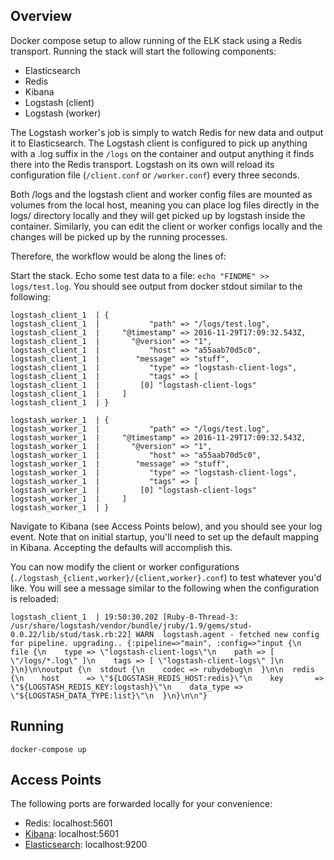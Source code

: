 ## Overview

Docker compose setup to allow running of the ELK stack using a Redis transport. Running the stack will start the following components:

- Elasticsearch
- Redis
- Kibana
- Logstash (client)
- Logstash (worker)

The Logstash worker's job is simply to watch Redis for new data and output it to Elasticsearch.
The Logstash client is configured to pick up anything with a .log suffix in the `/logs` on the container and output anything it finds there into the Redis transport. Logstash on its own will reload its configuration file (`/client.conf` or `/worker.conf`) every three seconds.

Both /logs and the logstash client and worker config files are mounted as volumes from the local host, meaning you can place log files directly in the logs/ directory locally and they will get picked up by logstash inside the container. Similarly, you can edit the client or worker configs locally and the changes will be picked up by the running processes.

Therefore, the workflow would be along the lines of:

Start the stack. Echo some test data to a file: `echo "FINDME" >> logs/test.log`. You should see output from docker stdout similar to the following:

```
logstash_client_1  | {
logstash_client_1  |           "path" => "/logs/test.log",
logstash_client_1  |     "@timestamp" => 2016-11-29T17:09:32.543Z,
logstash_client_1  |       "@version" => "1",
logstash_client_1  |           "host" => "a55aab70d5c0",
logstash_client_1  |        "message" => "stuff",
logstash_client_1  |           "type" => "logstash-client-logs",
logstash_client_1  |           "tags" => [
logstash_client_1  |         [0] "logstash-client-logs"
logstash_client_1  |     ]
logstash_client_1  | }

logstash_worker_1  | {
logstash_worker_1  |           "path" => "/logs/test.log",
logstash_worker_1  |     "@timestamp" => 2016-11-29T17:09:32.543Z,
logstash_worker_1  |       "@version" => "1",
logstash_worker_1  |           "host" => "a55aab70d5c0",
logstash_worker_1  |        "message" => "stuff",
logstash_worker_1  |           "type" => "logstash-client-logs",
logstash_worker_1  |           "tags" => [
logstash_worker_1  |         [0] "logstash-client-logs"
logstash_worker_1  |     ]
logstash_worker_1  | }
```

Navigate to Kibana (see Access Points below), and you should see your log event. Note that on initial startup, you'll need to set up the default mapping in Kibana. Accepting the defaults will accomplish this.

You can now modify the client or worker configurations (`./logstash_{client,worker}/{client,worker}.conf`) to test whatever you'd like. You will see a message similar to the following when the configuration is reloaded:

```
logstash_client_1  | 19:50:30.202 [Ruby-0-Thread-3: /usr/share/logstash/vendor/bundle/jruby/1.9/gems/stud-0.0.22/lib/stud/task.rb:22] WARN  logstash.agent - fetched new config for pipeline. upgrading.. {:pipeline=>"main", :config=>"input {\n  file {\n    type => \"logstash-client-logs\"\n    path => [ \"/logs/*.log\" ]\n    tags => [ \"logstash-client-logs\" ]\n  }\n}\n\noutput {\n  stdout {\n    codec => rubydebug\n  }\n\n  redis {\n    host      => \"${LOGSTASH_REDIS_HOST:redis}\"\n    key       => \"${LOGSTASH_REDIS_KEY:logstash}\"\n    data_type => \"${LOGSTASH_DATA_TYPE:list}\"\n  }\n}\n\n"}
```

## Running

`docker-compose up`

## Access Points

The following ports are forwarded locally for your convenience:

- Redis: localhost:5601
- [Kibana](http://localhost:5601): localhost:5601
- [Elasticsearch](http://localhost:9200): localhost:9200
